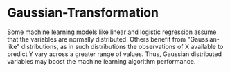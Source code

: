 # Gaussian-Transformation

Some machine learning models like linear and logistic regression assume that the variables are normally distributed. Others benefit from "Gaussian-like" distributions, as in such distributions the observations of X available to predict Y vary across a greater range of values. Thus, Gaussian distributed variables may boost the machine learning algorithm performance.


